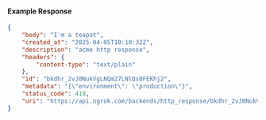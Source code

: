 <!-- Code generated for API Clients. DO NOT EDIT. -->

#### Example Response

```json
{
	"body": "I'm a teapot",
	"created_at": "2025-04-05T10:10:32Z",
	"description": "acme http response",
	"headers": {
		"content-type": "text/plain"
	},
	"id": "bkdhr_2vJ0NukVgLNQm27LNlQs0FEKhj2",
	"metadata": "{\"environment\": \"production\"}",
	"status_code": 418,
	"uri": "https://api.ngrok.com/backends/http_response/bkdhr_2vJ0NukVgLNQm27LNlQs0FEKhj2"
}
```
